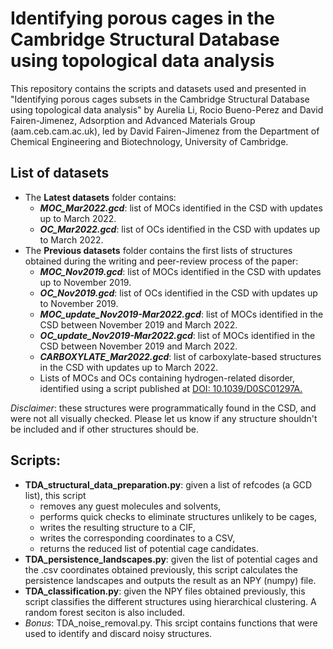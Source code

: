 # Identifying porous cages in the Cambridge Structural Database using topological data analysis

This repository contains the scripts and datasets used and presented in "Identifying porous cages subsets in the Cambridge Structural Database using topological data analysis" by Aurelia Li, Rocio Bueno-Perez and David Fairen-Jimenez, Adsorption and Advanced Materials Group (aam.ceb.cam.ac.uk), led by David Fairen-Jimenez from the Department of Chemical Engineering and Biotechnology, University of Cambridge.

## List of datasets
- The __Latest datasets__ folder contains:
    - **_MOC_Mar2022.gcd_**: list of MOCs identified in the CSD with updates up to March 2022.
    - **_OC_Mar2022.gcd_**: list of OCs identified in the CSD with updates up to March 2022.
- The __Previous datasets__ folder contains the first lists of structures obtained during the writing and peer-review process of the paper:
    - **_MOC_Nov2019.gcd_**: list of MOCs identified in the CSD with updates up to November 2019.
    - **_OC_Nov2019.gcd_**: list of OCs identified in the CSD with updates up to November 2019.
    - **_MOC_update_Nov2019-Mar2022.gcd_**: list of MOCs identified in the CSD between November 2019 and March 2022.
    - **_OC_update_Nov2019-Mar2022.gcd_**: list of MOCs identified in the CSD between November 2019 and March 2022.
    - **_CARBOXYLATE_Mar2022.gcd_**: list of carboxylate-based structures in the CSD with updates up to March 2022. 
    - Lists of MOCs and OCs containing hydrogen-related disorder, identified using a script published at [DOI: 10.1039/D0SC01297A.](https://pubs.rsc.org/en/content/articlehtml/2020/sc/d0sc01297a#:~:text=The%20target%20MOF%20families%20are,structures%20containing%20Cu%E2%80%93Cu%20paddlewheels.)

_Disclaimer_: these structures were programmatically found in the CSD, and were not all visually checked. Please let us know if any structure shouldn't be included and if other structures should be.

## Scripts:
- __TDA_structural_data_preparation.py__: given a list of refcodes (a GCD list), this script 
    - removes any guest molecules and solvents, 
    - performs quick checks to eliminate structures unlikely to be cages,
    - writes the resulting structure to a CIF, 
    - writes the corresponding coordinates to a CSV, 
    - returns the reduced list of potential cage candidates.
- __TDA_persistence_landscapes.py__: given the list of potential cages and the .csv coordinates obtained previously, this script calculates the persistence landscapes and outputs the result as an NPY (numpy) file.
- __TDA_classification.py__: given the NPY files obtained previously, this script classifies the different structures using hierarchical clustering. A random forest seciton is also included. 
- _Bonus_: TDA_noise_removal.py. This srcipt contains functions that were used to identify and discard noisy structures. 
